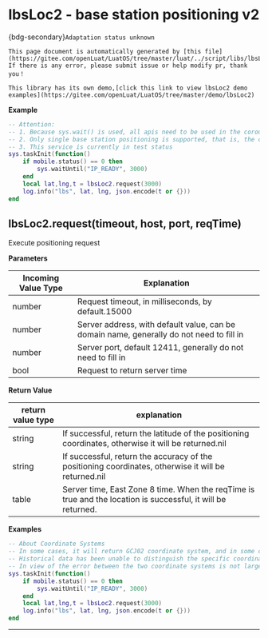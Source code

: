 # lbsLoc2 - base station positioning v2

{bdg-secondary}`Adaptation status unknown`

```{note}
This page document is automatically generated by [this file](https://gitee.com/openLuat/LuatOS/tree/master/luat/../script/libs/lbsLoc2.lua). If there is any error, please submit issue or help modify pr, thank you！
```

```{tip}
This library has its own demo,[click this link to view lbsLoc2 demo examples](https://gitee.com/openLuat/LuatOS/tree/master/demo/lbsLoc2)
```

**Example**

```lua
-- Attention:
-- 1. Because sys.wait() is used, all apis need to be used in the coroutine.
-- 2. Only single base station positioning is supported, that is, the currently networked base station
-- 3. This service is currently in test status
sys.taskInit(function()
    if mobile.status() == 0 then
        sys.waitUntil("IP_READY", 3000)
    end
    local lat,lng,t = lbsLoc2.request(3000)
    log.info("lbs", lat, lng, json.encode(t or {}))
end

```

## lbsLoc2.request(timeout, host, port, reqTime)



Execute positioning request

**Parameters**

|Incoming Value Type | Explanation|
|-|-|
|number|Request timeout, in milliseconds, by default.15000|
|number|Server address, with default value, can be domain name, generally do not need to fill in|
|number|Server port, default 12411, generally do not need to fill in|
|bool|Request to return server time|

**Return Value**

|return value type | explanation|
|-|-|
|string|If successful, return the latitude of the positioning coordinates, otherwise it will be returned.nil|
|string|If successful, return the accuracy of the positioning coordinates, otherwise it will be returned.nil|
|table|Server time, East Zone 8 time. When the reqTime is true and the location is successful, it will be returned.|

**Examples**

```lua
-- About Coordinate Systems
-- In some cases, it will return GCJ02 coordinate system, and in some cases, it will return WGS84 coordinates.
-- Historical data has been unable to distinguish the specific coordinate system
-- In view of the error between the two coordinate systems is not large, less than the error of the base station positioning itself, the significance
sys.taskInit(function()
    if mobile.status() == 0 then
        sys.waitUntil("IP_READY", 3000)
    end
    local lat,lng,t = lbsLoc2.request(3000)
    log.info("lbs", lat, lng, json.encode(t or {}))
end

```

---

